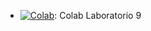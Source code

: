 * [![Colab](https://colab.research.google.com/assets/colab-badge.svg)](https://colab.research.google.com/drive/1n-9JD_wSluu_X1S1z1nc7fqlrjXIuQ-B?usp=sharing): Colab Laboratorio 9

